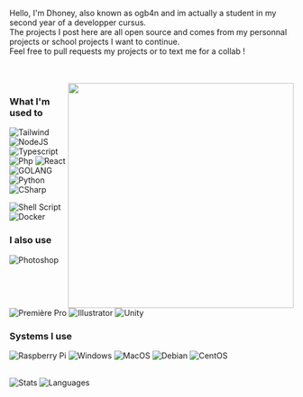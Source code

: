 Hello, I'm Dhoney, also known as ogb4n and im actually a student in my second year of a developper cursus. <br>
The projects I post here are all open source and comes from my personnal projects or school projects I want to continue.<br>
Feel free to pull requests my projects or to text me for a collab ! 

<br>
<br>

<div id="header" align="center">
  <img align="right" height=400px src="https://media3.giphy.com/media/v1.Y2lkPTc5MGI3NjExendiNTZzNmIzMXc5c2h2ZHdteTNhZWdvZ20wOTZyN3B1bjlscnF5aCZlcD12MV9pbnRlcm5hbF9naWZfYnlfaWQmY3Q9cw/BiiOx7LG3KcahTIT4z/source.gif"/>
</div>

### What I'm used to
![Tailwind](https://img.shields.io/badge/Tailwind_CSS-38B2AC?style=for-the-badge&logo=tailwind-css&logoColor=white) <br>
![NodeJS](https://img.shields.io/badge/-NodeJS-339933?logo=Node.js&logoColor=white&style=for-the-badge)
![Typescript](https://img.shields.io/badge/TypeScript-007ACC?style=for-the-badge&logo=typescript&logoColor=white)
![Php](https://img.shields.io/badge/PHP-777BB4?style=for-the-badge&logo=php&logoColor=white)
![React](https://img.shields.io/badge/React-20232A?style=for-the-badge&logo=react&logoColor=61DAFB)
![GOLANG](https://img.shields.io/badge/-GOLANG-4285F4?logo=GO&logoColor=white&style=for-the-badge)
![Python](https://img.shields.io/badge/-Python-3776AB?logo=Python&logoColor=white&style=for-the-badge)
![CSharp](https://img.shields.io/badge/C%23-239120?style=for-the-badge&logo=c-sharp&logoColor=white)

![Shell Script](https://img.shields.io/badge/Shell_Script-121011?style=for-the-badge&logo=gnu-bash&logoColor=white)
![Docker](https://img.shields.io/badge/-Docker-black?style=for-the-badge&logo=docker)

### I also use

![Photoshop](https://aleen42.github.io/badges/src/photoshop.svg)
![Première Pro](https://aleen42.github.io/badges/src/premiere.svg)
![Illustrator](https://aleen42.github.io/badges/src/illustrator.svg)
![Unity](https://img.shields.io/badge/Unity-100000?style=for-the-badge&logo=unity&logoColor=white)
 <br>
 
### Systems I use

![Raspberry Pi](https://img.shields.io/badge/-Raspberry%20Pi-C51A4A?style=for-the-badge&logo=Raspberry-Pi)
![Windows](https://img.shields.io/badge/-Windows-0078D6?logo=Windows&logoColor=white&style=for-the-badge)
![MacOS](https://img.shields.io/badge/-MacOS-00AF9C?logo=Apple&logoColor=white&style=for-the-badge)
![Debian](https://img.shields.io/badge/-Debian-A81D33?logo=Debian&logoColor=white&style=for-the-badge)
![CentOS](https://img.shields.io/badge/-CentOS-262577?logo=CentOS&logoColor=white&style=for-the-badge)<br> <br>


![Stats](https://github-readme-stats.vercel.app/api?username=ogb4n&theme=blue-green)  ![Languages](https://github-readme-stats.vercel.app/api/top-langs/?username=ogb4n&theme=blue-green)

